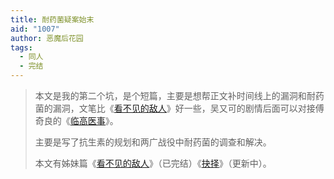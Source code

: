 ```yaml
---
title: 耐药菌疑案始末
aid: "1007"
author: 恶魔后花园
tags:
  - 同人
  - 完结
---
```


> 本文是我的第二个坑，是个短篇，主要是想帮正文补时间线上的漏洞和耐药菌的漏洞，文笔比《[看不见的敌人](/1006/)》好一些，吴又可的剧情后面可以对接傅奇良的《[临高医事](http://lgqm.huijiwiki.com/wiki/临高医事)》。
>
> 主要是写了抗生素的规划和两广战役中耐药菌的调查和解决。
>
> 本文有姊妹篇《[看不见的敌人](/1006/)》（已完结）《[抉择](https://www.lgqm.top/thread-1247-1-1.html)》（更新中）。
